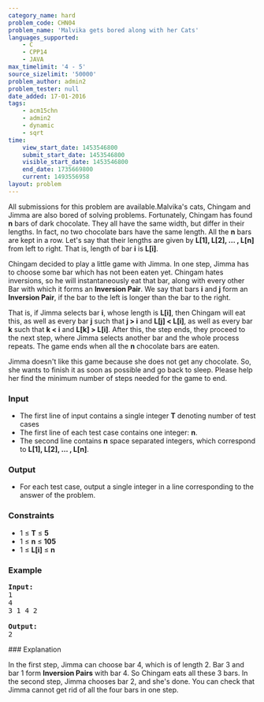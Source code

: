 ```yaml
---
category_name: hard
problem_code: CHN04
problem_name: 'Malvika gets bored along with her Cats'
languages_supported:
    - C
    - CPP14
    - JAVA
max_timelimit: '4 - 5'
source_sizelimit: '50000'
problem_author: admin2
problem_tester: null
date_added: 17-01-2016
tags:
    - acm15chn
    - admin2
    - dynamic
    - sqrt
time:
    view_start_date: 1453546800
    submit_start_date: 1453546800
    visible_start_date: 1453546800
    end_date: 1735669800
    current: 1493556958
layout: problem
---
```

All submissions for this problem are available.Malvika's cats, Chingam and Jimma are also bored of solving problems. Fortunately, Chingam has found **n** bars of dark chocolate. They all have the same width, but differ in their lengths. In fact, no two chocolate bars have the same length. All the **n** bars are kept in a row. Let's say that their lengths are given by **L\[1\], L\[2\], … , L\[n\]** from left to right. That is, length of bar **i** is **L\[i\]**.

Chingam decided to play a little game with Jimma. In one step, Jimma has to choose some bar which has not been eaten yet. Chingam hates inversions, so he will instantaneously eat that bar, along with every other Bar with which it forms an **Inversion Pair**. We say that bars **i** and **j** form an **Inversion Pair**, if the bar to the left is longer than the bar to the right.

That is, if Jimma selects bar **i**, whose length is **L\[i\]**, then Chingam will eat this, as well as every bar **j** such that **j > i** and **L\[j\] < L\[i\]**, as well as every bar **k** such that **k < i** and **L\[k\] > L\[i\]**. After this, the step ends, they proceed to the next step, where Jimma selects another bar and the whole process repeats. The game ends when all the **n** chocolate bars are eaten.

Jimma doesn't like this game because she does not get any chocolate. So, she wants to finish it as soon as possible and go back to sleep. Please help her find the minimum number of steps needed for the game to end.

### Input

- The first line of input contains a single integer **T** denoting number of test cases
- The first line of each test case contains one integer: **n**.
- The second line contains **n** space separated integers, which correspond to **L\[1\], L\[2\], … , L\[n\]**.

### Output

- For each test case, output a single integer in a line corresponding to the answer of the problem.

### Constraints

- 1 ≤ **T** ≤ **5**
- 1 ≤ **n** ≤ **105**
- 1 ≤ **L\[i\]** ≤ **n**

### Example

<pre><b>Input:</b>
1
4
3 1 4 2

<b>Output:</b>
2
</pre>### Explanation

In the first step, Jimma can choose bar 4, which is of length 2. Bar 3 and bar 1 form **Inversion Pairs** with bar 4. So Chingam eats all these 3 bars. In the second step, Jimma chooses bar 2, and she's done. You can check that Jimma cannot get rid of all the four bars in one step.
